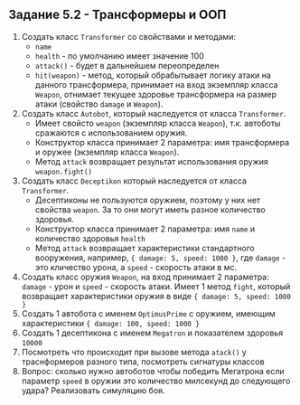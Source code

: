 ## Задание 5.2 - Трансформеры и ООП

1. Создать класс `Transformer` со свойствами и методами:
    - `name` 
    - `health` - по умолчанию имеет значение 100
    - `attack()` - будет в дальнейшем переопределен
    - `hit(weapon)` - метод, который обрабытывает логику атаки на данного трансформера, принимает на вход экземпляр класса `Weapon`, отнимает текущее здоровье трансформера на размер атаки (свойство `damage` и `Weapon`).
2. Создать класс `Autobot`, который наследуется от класса `Transformer`.
    - Имеет свойсто `weapon` (экземпляр класса `Weapon`), т.к. автоботы сражаются с использованием оружия.
    - Конструктор класса принимает 2 параметра: имя трансформера и оружее (экземпляр класса `Weapon`). 
    - Метод `attack` возвращает результат использования оружия `weapon.fight()`
3. Создать класс `Deceptikon` который наследуется от класса `Transformer`.
    - Десептиконы не пользуются оружием, поэтому у них нет свойства `weapon`. За то они могут иметь разное количество здоровья.
    - Конструктор класса принимает 2 параметра: имя `name` и количество здоровья `health`
    - Метод `attack` возвращает характеристики стандартного вооружения, например, `{ damage: 5, speed: 1000 }`, где `damage` - это кличество урона, а `speed` - скорость атаки в мс.
4. Создать класс оружия `Weapon`, на вход принимает 2 параметра: `damage` - урон и `speed` - скорость атаки. Имеет 1 метод `fight`, который возвращает характеристики оружия в виде `{ damage: 5, speed: 1000 }`
5. Создать 1 автобота с именем `OptimusPrime` с оружием, имеющим характеристики `{ damage: 100, speed: 1000 }`
6. Создать 1 десептикона с именем `Megatron` и показателем здоровья `10000`
7. Посмотреть что происходит при вызове метода `atack()` у траснформеров разного типа, посмотреть сигнатуры классов
8. Вопрос: сколько нужно автоботов чтобы победить Мегатрона если параметр `speed` в оружии это количество милсекунд до следующего удара? Реализовать симуляцию боя.